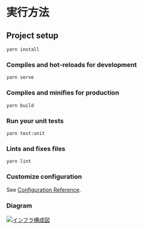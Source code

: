 # 実行方法

## Project setup
```
yarn install
```

### Compiles and hot-reloads for development
```
yarn serve
```

### Compiles and minifies for production
```
yarn build
```

### Run your unit tests
```
yarn test:unit
```

### Lints and fixes files
```
yarn lint
```

### Customize configuration
See [Configuration Reference](https://cli.vuejs.org/config/).

### Diagram
[![インフラ構成図](https://cacoo.com/diagrams/7ce6irDgsU2KEpUE-DFC9E.png)](https://cacoo.com/diagrams/7ce6irDgsU2KEpUE-DFC9E.png)